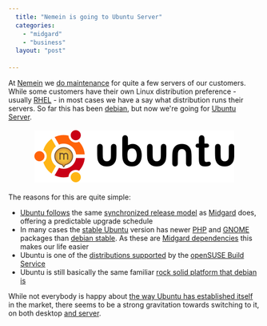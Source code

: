 ```yaml
---
  title: "Nemein is going to Ubuntu Server"
  categories: 
    - "midgard"
    - "business"
  layout: "post"

---
```

<p>
At <a href="http://nemein.com/">Nemein</a> we <a href="http://nemein.com/en/solution/support/">do maintenance</a> for quite a few servers of our customers. While some customers have their own Linux distribution preference - usually <a href="http://www.redhat.com/rhel/">RHEL</a> - in most cases we have a say what distribution runs their servers. So far this has been <a href="http://www.debian.org/">debian</a>, but now we're going for <a href="http://www.ubuntu.com/products/whatisubuntu/serveredition">Ubuntu Server</a>.
</p><p style="text-align:center;">
<img src="/files/ubuntu_midgard.png" height="104" width="400" border="0" hspace="4" vspace="4" alt="Ubuntu and Midgard" title="Ubuntu and Midgard" /></p><p>
The reasons for this are quite simple:
</p><ul><li><a href="https://wiki.ubuntu.com/TimeBasedReleases">Ubuntu follows</a> the same <a href="http://bergie.iki.fi/blog/midgard_and_synchronized_releases/">synchronized release model</a> as <a href="http://www.midgard-project.org/">Midgard</a> does, offering a predictable upgrade schedule</li>
<li>In many cases the <a href="http://www.ubuntu.com/products/whatisubuntu">stable Ubuntu</a> version has newer <a href="http://php.net/">PHP</a> and <a href="http://www.gnome.org/">GNOME</a> packages than <a href="http://www.debian.org/releases/stable/">debian stable</a>. As these are <a href="http://www.midgard-project.org/documentation/midgard-source-installation-dependencies/">Midgard dependencies</a> this makes our life easier</li>
<li>Ubuntu is one of the <a href="http://en.opensuse.org/Build_Service/cross_distribution_package_how_to">distributions supported</a> by the <a href="https://build.opensuse.org/">openSUSE Build Service</a></li>
<li>Ubuntu is still basically the same familiar <a href="http://www.ubuntu.com/community/ubuntustory/Debian">rock solid platform that debian is</a></li>
</ul><p>
While not everybody is happy about <a href="http://www.jonobacon.org/?p=1381">the way Ubuntu has established itself</a> in the market, there seems to be a strong gravitation towards switching to it, on both desktop <a href="http://arstechnica.com/news.ars/post/20081009-wikipedia-adopts-ubuntu-for-its-server-infrastructure.html">and server</a>.
</p>